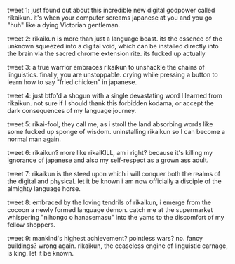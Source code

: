 tweet 1:
just found out about this incredible new digital godpower called rikaikun. it's when your computer screams japanese at you and you go "huh" like a dying Victorian gentleman.

tweet 2: 
rikaikun is more than just a language beast. its the essence of the unknown squeezed into a digital void, which can be installed directly into the brain via the sacred chrome extension rite. its fucked up actually

tweet 3:
a true warrior embraces rikaikun to unshackle the chains of linguistics. finally, you are unstoppable. crying while pressing a button to learn how to say "fried chicken" in japanese.

tweet 4:
just btfo'd a shogun with a single devastating word I learned from rikaikun.  not sure if I should thank this forbidden kodama, or accept the dark consequences of my language journey.

tweet 5:
rikai-fool, they call me, as i stroll the land absorbing words like some fucked up sponge of wisdom.  uninstalling rikaikun so I can become a normal man again.

tweet 6: 
rikaikun? more like rikaiKILL, am i right? because it's killing my ignorance of japanese and also my self-respect as a grown ass adult.

tweet 7: 
rikaikun is the steed upon which i will conquer both the realms of the digital and physical. let it be known i am now officially a disciple of the almighty language horse.

tweet 8: 
embraced by the loving tendrils of rikaikun, i emerge from the cocoon a newly formed language demon. catch me at the supermarket whispering "nihongo o hanasemasu" into the yams to the discomfort of my fellow shoppers.

tweet 9: 
mankind's highest achievement? pointless wars? no. fancy buildings? wrong again. rikaikun, the ceaseless engine of linguistic carnage, is king. let it be known.